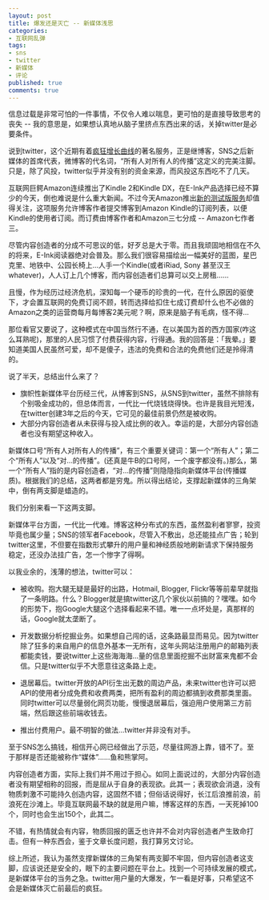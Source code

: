 ```yaml
---
layout: post
title: 爆发还是灭亡 -- 新媒体浅思
categories:
- 互联网乱弹
tags:
- sns
- twitter
- 新媒体
- 评论
published: true
comments: true
---
```

信息过载是非常可怕的一件事情，不仅令人难以喘息，更可怕的是直接导致思考的丧失 -- 我的意思是，如果想认真地从脑子里挤点东西出来的话，关掉twitter是必要条件。

说到twitter，这个近期有着[疯狂增长曲线](http://www.eryi.org/SearchEngines/twitter-traffic-rank.html)的著名服务，正是继博客，SNS之后新媒体的首席代表，微博客的代名词，“所有人对所有人的传播”这定义的完美注脚。只是，除了风投，twitter似乎并没有别的资金来源，而风投这东西吃不了几天。

互联网巨鳄Amazon连续推出了Kindle 2和Kindle DX，在E-Ink产品选择已经不算少的今天，倒也难说是什么重大新闻。不过今天Amazon推出[新的测试版服务](https://kindlepublishing.amazon.com/)却值得关注，这项服务允许博客作者提交博客到Amazon Kindle的订阅列表，以便Kindle的使用者订阅。而订费由博客作者和Amazon三七分成 -- Amazon七作者三。

尽管内容创造者的分成不可思议的低，好歹总是大于零。而且我顽固地相信在不久的将来，E-Ink阅读器绝对会普及。那么我们很容易描绘出一幅美好的蓝图，星巴克里、地铁中、公园长椅上...人手一个Kindle(或者iRiad, Sony 甚至汉王 whatever)，人人订上几个博客，而内容创造者们总算可以交上房租......

且慢，作为经历过经济危机，深知每一个硬币的珍贵的一代，在什么原因的驱使下，才会置互联网的免费订阅不顾，转而选择给扣住七成订费却什么也不必做的Amazon之类的运营商每月每博客2美元呢？啊，原来是脑子有毛病，怪不得...

那位看官又要说了，这种模式在中国当然行不通，在以美国为首的西方国家(咋这么耳熟呢)，那里的人民习惯了付费获得内容，行得通。我的回答是：「我晕。」要知道美国人民虽然可爱，却不是傻子，违法的免费和合法的免费他们还是拎得清的。

说了半天，总结出什么来了？

- 旗帜性新媒体平台历经三代，从博客到SNS，从SNS到twitter，虽然不排除有个别吸金成功的，但总体而言，一代比一代烧钱烧得快。也许是我目光短浅，在twitter创建3年之后的今天，它可见的最佳前景仍然是被收购。
- 大部分内容创造者从未获得与投入成比例的收入。幸运的是，大部分内容创造者也没有期望这种收入。

新媒体口号“所有人对所有人的传播”，有三个重要关键词：第一个“所有人”；第二个“所有人”以及“对...的传播”。(还真是牛B的口号阿，一个废字都没有。)那么，第一个“所有人”指的是内容创造者，“对...的传播”则隐隐指向新媒体平台(传播媒质)。根据我们的总结，这两者都是穷鬼。所以得出结论，支撑起新媒体的三角架中，倒有两支脚是蜡造的。

我们分别来看一下这两支脚。

新媒体平台方面，一代比一代难。博客这种分布式的东西，虽然盈利者寥寥，投资毕竟也属少量；SNS的领军者Facebook，尽管入不敷出，总还能挂点广告；轮到twitter这里，不但要在指数形式攀升的用户量和神经质般地刷新请求下保持服务稳定，还没办法挂广告，怎一个惨字了得啊。

以我业余的，浅薄的想法，twitter可以：

- 被收购。抱大腿无疑是最好的出路，Hotmail, Blogger, Flickr等等前辈早就指了一条明路。什么？Blogger就是搞twitter这几个家伙以前搞的？嘿嘿。如今的形势下，抱Google大腿这个选择看起来不错。唯一一点坏处是，真那样的话，Google就太垄断了。

- 开发数据分析挖掘业务。如果想自己闯的话，这条路最显而易见。因为twitter除了狂多的来自用户的信息外基本一无所有，这年头网站注册用户的邮箱列表都能卖钱，要说twitter上这些海海海...量的信息里面挖掘不出财富来鬼都不会信。只是twitter似乎不大愿意往这条路上走。

- 退居幕后。twitter开放的API衍生出无数的周边产品，未来twitter也许可以把API的使用者分成免费和收费两类，把所有盈利的周边都搞到收费那类里面。同时twitter可以尽量弱化网页功能，慢慢退居幕后，强迫用户使用第三方前端，然后跟这些前端收钱去。

- 推出付费用户。最不明智的做法...twitter并非没有对手。

至于SNS怎么搞钱，相信开心网已经做出了示范，尽量往网游上靠，错不了。至于那样是否还能被称作“媒体”......鱼和熊掌阿。

内容创造者方面，实际上我们并不用过于担心。如同上面说过的，大部分内容创造者没有期望相称的回报，而是屈从于自身的表现欲。此其一；表现欲会消退，没有物质刺激不可能持久创造内容，这固然不错；但俗话说得好，长江后浪推前浪，前浪死在沙滩上。毕竟互联网最不缺的就是用户嘛，博客这样的东西，一天死掉100个，同时也会生出150个，此其二。

不错，有热情就会有内容，物质回报的匮乏也许并不会对内容创造者产生致命打击。但有一种东西会，鉴于文章长度问题，我打算另文讨论。

综上所述，我认为虽然支撑新媒体的三角架有两支脚不牢固，但内容创造者这支脚，应该说还是安全的，眼下的主要问题在平台上。找到一个可持续发展的模式，是新媒体平台的当务之急。twitter用户量的大爆发，乍一看是好事，只希望这不会是新媒体灭亡前最后的疯狂。
